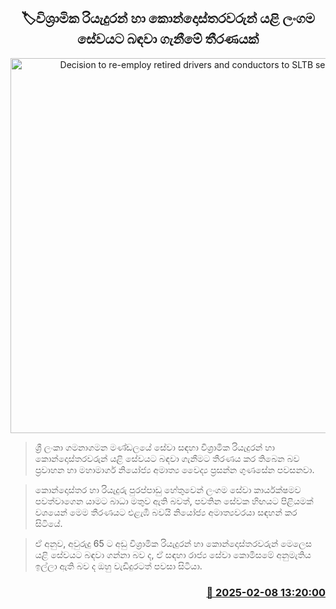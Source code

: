 <p align='center'><b><h2 align='center' title='Decision to re-employ retired drivers and conductors to SLTB service'>🏷විශ්‍රාමික රියැදුරන් හා කොන්දොස්තරවරුන් යළි ලංගම සේවයට බඳවා ගැනීමේ තීරණයක්</h2></b></p>
<p align='center'><img src='https://helakuru.sgp1.cdn.digitaloceanspaces.com/esana/images/lib/ctb-bus.jpg' width='600' alt='Decision to re-employ retired drivers and conductors to SLTB service'></p>

> ශ්‍රී ලංකා ගමනාගමන මණ්ඩලයේ සේවා සඳහා විශ්‍රාමික රියැදුරන් හා කොන්දොස්තරවරුන් යළි සේවයට බඳවා ගැනීමට තීරණය කර තිබෙන බව ප්‍රවාහන හා මහාමාර්ග නියෝජ්‍ය අමාත්‍ය වෛද්‍ය ප්‍රසන්න ගුණසේන පවසනවා.

> කොන්දොස්තර හා රියැදුරු පුරප්පාඩු හේතුවෙන් ලංගම සේවා කාර්යක්ෂමව පවත්වාගෙන යාමට බාධා මතුව ඇති බවත්, පවතින සේවක හිඟයට පිළියමක් වශයෙන් මෙම තීරණයට එළැඹී බවයි නියෝජ්‍ය අමාත්‍යවරයා සඳහන් කර සිටියේ.

> ඒ අනුව, අවුරුදු 65 ට අඩු විශ්‍රාමික රියැදුරන් හා කොන්දොස්තරවරුන් මෙලෙස යළි සේවයට බඳවා ගන්නා බව ද, ඒ සඳහා රාජ්‍ය සේවා කොමිසමේ අනුමැතිය ඉල්ලා ඇති බව ද ඔහු වැඩිදුරටත් පවසා සිටියා.



<h3 align='right'><a href='https://www.helakuru.lk/esana/p/107296/'>📅 2025-02-08 13:20:00</a></h3>
